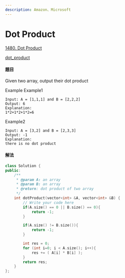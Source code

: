 ```yaml
---
description: Amazon、Microsoft
---
```


# Dot Product

[1480. Dot Product](https://www.lintcode.com/problem/dot-product/?_from=ladder&&fromId=59)

[dot\_product](https://en.wikipedia.org/wiki/Dot_product)

#### 題目

Given two array, output their dot product

Example Example1

```text
Input: A = [1,1,1] and B = [2,2,2]
Output: 6
Explanation:
1*2+1*2+1*2=6
```

Example2

```text
Input: A = [3,2] and B = [2,3,3]
Output: -1
Explanation:
there is no dot product
```

#### 解法

```cpp
class Solution {
public:
    /**
     * @param A: an array
     * @param B: an array
     * @return: dot product of two array
     */
    int dotProduct(vector<int> &A, vector<int> &B) {
        // Write your code here
        if(A.size() == 0 || B.size() == 0){
            return -1;
        }

        if(A.size() != B.size()){
            return -1;
        }

        int res = 0;
        for (int i=0; i < A.size(); i++){
            res += ( A[i] * B[i] );
        }
        return res;
    }
};
```

